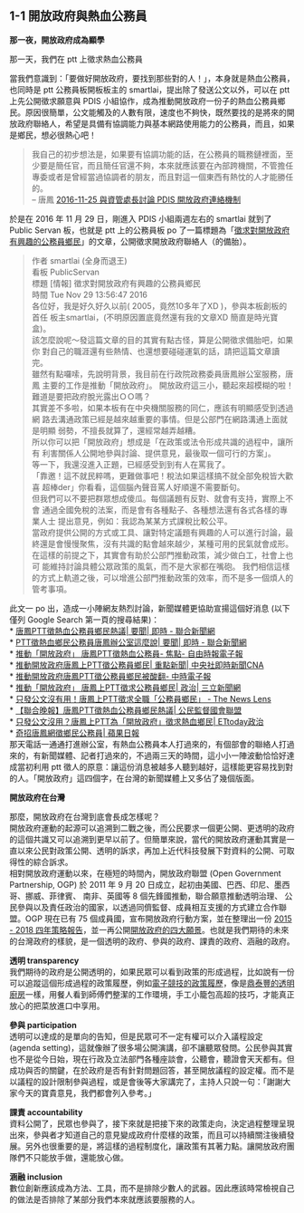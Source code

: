 <h2>1-1 開放政府與熱血公務員</h2>

<p><strong>那一夜，開放政府成為顯學</strong></p>

<p>那一天，我們在 ptt 上徵求熱血公務員</p>

<p>當我們意識到：「要做好開放政府，要找到那些對的人！」，本身就是熱血公務員，也同時是 ptt 公務員板開板板主的 smartlai，提出除了發送公文以外，可以在 ptt 上先公開徵求願意與 PDIS 小組協作，成為推動開放政府一份子的熱血公務員鄉民。原因很簡單，公文能觸及的人數有限，速度也不夠快，既然要找的是將來的開放政府聯絡人，希望是具備有協調能力與基本網路使用能力的公務員，而且，如果是鄉民，想必很熱心吧！</p>

<blockquote><p>我自己的初步想法是，如果要有協調功能的話，在公務員的職務鏈裡面，至少要是簡任官，而且簡任官還不夠，本來就應該要在內部跨機關，不管擔任專委或者是曾經當過協調者的朋友，而且對這一個東西有熱忱的人才能勝任的。<br>– 唐鳳 <a href="https://sayit.archive.tw/2016-11-25-%E8%88%87%E8%B3%87%E7%AE%A1%E8%99%95%E9%95%B7%E8%A8%8E%E8%AB%96-pdis-%E9%96%8B%E6%94%BE%E6%94%BF%E5%BA%9C%E9%80%A3%E7%B5%A1%E6%A9%9F%E5%88%B6">2016-11-25 與資管處長討論 PDIS 開放政府連絡機制</a></p></blockquote>

<p>於是在 2016 年 11 月 29 日，剛進入 PDIS 小組兩週左右的 smartlai 就到了 Public Servan 板，也就是 ptt 上的公務員板 po 了一篇標題為「<a href="https://www.ptt.cc/bbs/PublicServan/M.1480399013.A.2F5.html">徵求對開放政府有興趣的公務員鄉民</a>」的文章，公開徵求開放政府聯絡人（的備胎）。</p>

<blockquote><p>作者 smartlai (全身而退王)<br>看板 PublicServan<br>標題 [情報] 徵求對開放政府有興趣的公務員鄉民<br>時間 Tue Nov 29 13:56:47 2016<br>各位好，我是好久好久以前( 2005，竟然10多年了XD )，參與本板創板的首任 板主smartlai，(不明原因置底竟然還有我的文章XD 簡直是時光寶盒)。<br>該怎麼說呢～發這篇文章的目的其實有點古怪，算是公開徵求備胎吧，如果你 對自己的職涯還有些熱情、也還想要碰碰運氣的話，請把這篇文章讀完。<br>雖然有點囉嗦，先說明背景，我目前在行政院政務委員唐鳳辦公室服務，唐鳳 主要的工作是推動「開放政府」。 開放政府這三小，聽起來超模糊的啦！難道是要把政府脫光露出ＯＯ嗎？<br>其實差不多啦，如果本板有在中央機關服務的同仁，應該有明顯感受到透過網 路去溝通政策已經是越來越重要的事情。但是公部門在網路溝通上面就是明顯 弱勢，不擅長就算了，還經常越弄越糟。<br>所以你可以把「開放政府」想成是「在政策或法令形成共識的過程中，讓所有 利害關係人公開地參與討論、提供意見，最後取一個可行的方案」。<br>等一下，我還沒進入正題，已經感受到到有人在罵我了。<br>「靠邀！這不就民粹嗎，更難做事吧！稅法如果這樣搞不就全部免稅皆大歡喜 超棒der」你看看，這個腦內聲音罵人好順還不需要斷句。<br>但我們可以不要把群眾想成傻瓜。每個議題有反對、就會有支持，實際上不會 通過全國免稅的法案，而是會有各種點子、各種想法還有各式各樣的專業人士 提出意見，例如：我認為某某方式課稅比較公平。<br>當政府提供公開的方式或工具、讓對特定議題有興趣的人可以進行討論，最終還是會慢慢聚焦，沒有共識的點會越來越少，某種可用的民氣就會成形。<br>在這樣的前提之下，其實會有助於公部門推動政策，減少做白工，社會上也可 能維持討論具體公眾政策的風氣，而不是大家都在嘴砲。 我們相信這樣的方式上軌道之後，可以增進公部門推動政策的效率，而不是多一個煩人的管考事項。</p></blockquote>

<p>此文一 po 出，造成一小陣網友熱烈討論，新聞媒體更協助宣揚這個好消息 (以下僅列 Google Search 第一頁的搜尋結果)：<br>* <a href="http://udn.com/news/story/1/2141451">唐鳳PTT徵熱血公務員鄉民熱議| 要聞| 即時 - 聯合新聞網</a><br>* <a href="http://udn.com/news/story/1/2141477">PTT徵熱血鄉民公務員唐鳳辦公室這麼說| 要聞| 即時 - 聯合新聞網</a><br>* <a href="http://news.ltn.com.tw/news/focus/paper/1057662">推動「開放政府」 唐鳳PTT徵熱血公務員- 焦點- 自由時報電子報</a><br>* <a href="http://www.cna.com.tw/news/firstnews/201612015010-1.aspx">推動開放政府唐鳳上PTT徵公務員鄉民| 重點新聞| 中央社即時新聞CNA</a><br>* <a href="http://www.chinatimes.com/realtimenews/20161201004848-260407">推動開放政府唐鳳PTT徵公務員鄉民被酸翻- 中時電子報</a><br>* <a href="http://www.setn.com/News.aspx?NewsID=203404">推動「開放政府」 唐鳳上PTT徵求公務員鄉民| 政治| 三立新聞網</a><br>* <a href="https://www.thenewslens.com/article/55713">只發公文沒有用！唐鳳上PTT徵求全職「公務員鄉民」 - The News Lens</a><br>* <a href="http://www.ccw.org.tw/p/25528">【聯合晚報】唐鳳PTT徵熱血公務員鄉民熱議| 公民監督國會聯盟</a><br>* <a href="http://www.ettoday.net/news/20161201/821780.htm">只發公文沒用？唐鳳上PTT為「開放政府」徵求熱血鄉民| ETtoday政治</a><br>* <a href="http://www.appledaily.com.tw/appledaily/article/headline/20161202/37471409/">奇招唐鳳網徵鄉民公務員| 蘋果日報</a><br>那天電話一通通打進辦公室，有熱血公務員本人打過來的，有個部會的聯絡人打過來的，有新聞媒體、記者打過來的，不過兩三天的時間，這小小一陣波動恰恰好達成當初利用 ptt 徵人的原意：讓這份消息被越多人聽到越好，這樣能更容易找到對的人。「開放政府」這四個字，在台灣的新聞媒體上又多佔了幾個版面。</p>

<p><strong>開放政府在台灣</strong></p>

<p>那麼，開放政府在台灣到底會長成怎樣呢？<br>開放政府運動的起源可以追溯到二戰之後，而公民要求一個更公開、更透明的政府的這個共識又可以追溯到更早以前了。但簡單來說，當代的開放政府運動其實是一直以來公民對政策公開、透明的訴求，再加上近代科技發展下對資料的公開、可取得性的綜合訴求。<br>相對開放政府運動以來，在極短的時間內，開放政府聯盟 (Open Government Partnership, OGP) 於 2011 年 9 月 20 日成立，起初由美國、巴西、印尼、墨西哥、挪威、菲律賓、 南非、英國等 8 個先鋒國推動，聯合願意推動透明治理、 公民參與以及責任政治的國家，以透過同儕監督、成員相互支援的方式建立合作聯盟。OGP 現在已有 75 個成員國，宣布開放政府行動方案，並在整理出一份 <a href="https://www.opengovpartnership.org/sites/default/files/attachments/OGP%204-year%20Strategy%20FINAL%20ONLINE.pdf">2015 - 2018 四年策略報告</a>，並一再公開<a href="https://www.opengovpartnership.org/">開放政府的四大願景</a>。也就是我們期待的未來的台灣政府的樣貌，是一個透明的政府、參與的政府、課責的政府、涵融的政府。</p>

<p><strong>透明 transparency</strong> <br>我們期待的政府是公開透明的，如果民眾可以看到政策的形成過程，比如說有一份可以追蹤這個形成過程的政策履歷，例如<a href="http://esport.ds3d2x8n3szkj73oe8n0.lh.pdis.nat.gov.tw/">電子競技的政策履歷</a>，像是<a href="https://talk.pdis.nat.gov.tw/t/2016-12-07-12-16/368/14">鼎泰豐的透明廚房</a>一樣，用餐人看到師傅們整潔的工作環境，手工小籠包高超的技巧，才能真正放心的把菜放進口中享用。</p>

<p><strong>參與 participation</strong><br>透明可以達成的是單向的告知，但是民眾可不一定有權可以介入議程設定 (agenda setting)，這就像辦了很多場公開演講，卻不讓聽眾發問。公民參與其實也不是從今日始，現在行政及立法部門各種座談會，公聽會，聽證會天天都有。但成功與否的關鍵，在於政府是否有針對問題回答，甚至開放議程的設定權。而不是以議程的設計限制參與過程，或是會後等大家講完了，主持人只說一句：「謝謝大家今天的寶貴意見，我們都會列入參考。」</p>

<p><strong>課責 accountability</strong><br>資料公開了，民眾也參與了，接下來就是把接下來的政策走向，決定過程整理呈現出來，參與者才知道自己的意見變成政府什麼樣的政策，而且可以持續關注後續發展。另外也很重要的是，將這樣的過程制度化，讓政策有其著力點。讓開放政府團隊們不只能放手做，還能放心做。</p>

<p><strong>涵融 inclusion</strong><br>數位創新應該成為方法、工具，而不是排除少數人的武器。因此應該時常檢視自己的做法是否排除了某部分我們本來就應該要服務的人。</p>